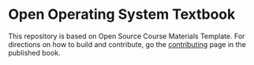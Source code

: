 # Open Operating System Textbook

This repository is based on Open Source Course Materials Template.  For directions on how to build and contribute, go the [contributing](https://okrieg.github.io/openos/textbook/contributing/Contributing.html) page in the published book. 

